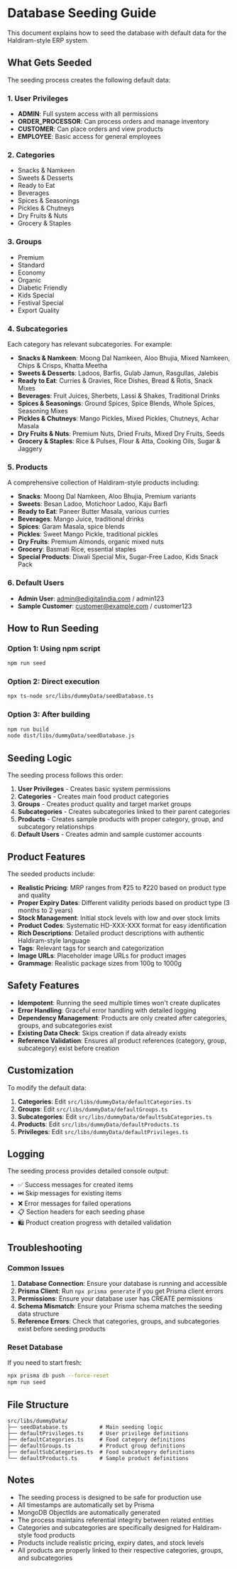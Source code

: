 # Database Seeding Guide

This document explains how to seed the database with default data for the Haldiram-style ERP system.

## What Gets Seeded

The seeding process creates the following default data:

### 1. User Privileges
- **ADMIN**: Full system access with all permissions
- **ORDER_PROCESSOR**: Can process orders and manage inventory
- **CUSTOMER**: Can place orders and view products
- **EMPLOYEE**: Basic access for general employees

### 2. Categories
- Snacks & Namkeen
- Sweets & Desserts
- Ready to Eat
- Beverages
- Spices & Seasonings
- Pickles & Chutneys
- Dry Fruits & Nuts
- Grocery & Staples

### 3. Groups
- Premium
- Standard
- Economy
- Organic
- Diabetic Friendly
- Kids Special
- Festival Special
- Export Quality

### 4. Subcategories
Each category has relevant subcategories. For example:
- **Snacks & Namkeen**: Moong Dal Namkeen, Aloo Bhujia, Mixed Namkeen, Chips & Crisps, Khatta Meetha
- **Sweets & Desserts**: Ladoos, Barfis, Gulab Jamun, Rasgullas, Jalebis
- **Ready to Eat**: Curries & Gravies, Rice Dishes, Bread & Rotis, Snack Mixes
- **Beverages**: Fruit Juices, Sherbets, Lassi & Shakes, Traditional Drinks
- **Spices & Seasonings**: Ground Spices, Spice Blends, Whole Spices, Seasoning Mixes
- **Pickles & Chutneys**: Mango Pickles, Mixed Pickles, Chutneys, Achar Masala
- **Dry Fruits & Nuts**: Premium Nuts, Dried Fruits, Mixed Dry Fruits, Seeds
- **Grocery & Staples**: Rice & Pulses, Flour & Atta, Cooking Oils, Sugar & Jaggery

### 5. Products
A comprehensive collection of Haldiram-style products including:
- **Snacks**: Moong Dal Namkeen, Aloo Bhujia, Premium variants
- **Sweets**: Besan Ladoo, Motichoor Ladoo, Kaju Barfi
- **Ready to Eat**: Paneer Butter Masala, various curries
- **Beverages**: Mango Juice, traditional drinks
- **Spices**: Garam Masala, spice blends
- **Pickles**: Sweet Mango Pickle, traditional pickles
- **Dry Fruits**: Premium Almonds, organic mixed nuts
- **Grocery**: Basmati Rice, essential staples
- **Special Products**: Diwali Special Mix, Sugar-Free Ladoo, Kids Snack Pack

### 6. Default Users
- **Admin User**: admin@edigitalindia.com / admin123
- **Sample Customer**: customer@example.com / customer123

## How to Run Seeding

### Option 1: Using npm script
```bash
npm run seed
```

### Option 2: Direct execution
```bash
npx ts-node src/libs/dummyData/seedDatabase.ts
```

### Option 3: After building
```bash
npm run build
node dist/libs/dummyData/seedDatabase.js
```

## Seeding Logic

The seeding process follows this order:

1. **User Privileges** - Creates basic system permissions
2. **Categories** - Creates main food product categories
3. **Groups** - Creates product quality and target market groups
4. **Subcategories** - Creates subcategories linked to their parent categories
5. **Products** - Creates sample products with proper category, group, and subcategory relationships
6. **Default Users** - Creates admin and sample customer accounts

## Product Features

The seeded products include:
- **Realistic Pricing**: MRP ranges from ₹25 to ₹220 based on product type and quality
- **Proper Expiry Dates**: Different validity periods based on product type (3 months to 2 years)
- **Stock Management**: Initial stock levels with low and over stock limits
- **Product Codes**: Systematic HD-XXX-XXX format for easy identification
- **Rich Descriptions**: Detailed product descriptions with authentic Haldiram-style language
- **Tags**: Relevant tags for search and categorization
- **Image URLs**: Placeholder image URLs for product images
- **Grammage**: Realistic package sizes from 100g to 1000g

## Safety Features

- **Idempotent**: Running the seed multiple times won't create duplicates
- **Error Handling**: Graceful error handling with detailed logging
- **Dependency Management**: Products are only created after categories, groups, and subcategories exist
- **Existing Data Check**: Skips creation if data already exists
- **Reference Validation**: Ensures all product references (category, group, subcategory) exist before creation

## Customization

To modify the default data:

1. **Categories**: Edit `src/libs/dummyData/defaultCategories.ts`
2. **Groups**: Edit `src/libs/dummyData/defaultGroups.ts`
3. **Subcategories**: Edit `src/libs/dummyData/defaultSubCategories.ts`
4. **Products**: Edit `src/libs/dummyData/defaultProducts.ts`
5. **Privileges**: Edit `src/libs/dummyData/defaultPrivileges.ts`

## Logging

The seeding process provides detailed console output:
- ✅ Success messages for created items
- ⏭️ Skip messages for existing items
- ❌ Error messages for failed operations
- 📋 Section headers for each seeding phase
- 🛍️ Product creation progress with detailed validation

## Troubleshooting

### Common Issues

1. **Database Connection**: Ensure your database is running and accessible
2. **Prisma Client**: Run `npx prisma generate` if you get Prisma client errors
3. **Permissions**: Ensure your database user has CREATE permissions
4. **Schema Mismatch**: Ensure your Prisma schema matches the seeding data structure
5. **Reference Errors**: Check that categories, groups, and subcategories exist before seeding products

### Reset Database

If you need to start fresh:
```bash
npx prisma db push --force-reset
npm run seed
```

## File Structure

```
src/libs/dummyData/
├── seedDatabase.ts          # Main seeding logic
├── defaultPrivileges.ts     # User privilege definitions
├── defaultCategories.ts     # Food category definitions
├── defaultGroups.ts         # Product group definitions
├── defaultSubCategories.ts  # Food subcategory definitions
└── defaultProducts.ts       # Sample product definitions
```

## Notes

- The seeding process is designed to be safe for production use
- All timestamps are automatically set by Prisma
- MongoDB ObjectIds are automatically generated
- The process maintains referential integrity between related entities
- Categories and subcategories are specifically designed for Haldiram-style food products
- Products include realistic pricing, expiry dates, and stock levels
- All products are properly linked to their respective categories, groups, and subcategories
